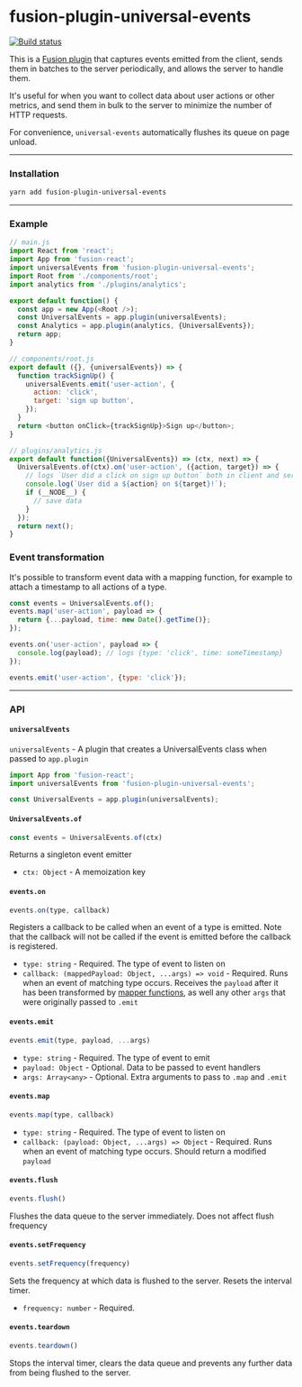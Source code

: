 # fusion-plugin-universal-events

[![Build status](https://badge.buildkite.com/de4e30ddb9d019f5a8e3a2519bc0a5cccab25247809cd10c99.svg?branch=master)](https://buildkite.com/uberopensource/fusion-plugin-universal-events)

This is a [Fusion plugin](https://github.com/fusionjs/fusion-core) that captures events emitted from the client, sends them in batches to the server periodically, and allows the server to handle them.

It's useful for when you want to collect data about user actions or other metrics, and send them in bulk to the server to minimize the number of HTTP requests.

For convenience, `universal-events` automatically flushes its queue on page unload.

---

### Installation

```sh
yarn add fusion-plugin-universal-events
```

---

### Example

```js
// main.js
import React from 'react';
import App from 'fusion-react';
import universalEvents from 'fusion-plugin-universal-events';
import Root from './components/root';
import analytics from './plugins/analytics';

export default function() {
  const app = new App(<Root />);
  const UniversalEvents = app.plugin(universalEvents);
  const Analytics = app.plugin(analytics, {UniversalEvents});
  return app;
}

// components/root.js
export default ({}, {universalEvents}) => {
  function trackSignUp() {
    universalEvents.emit('user-action', {
      action: 'click',
      target: 'sign up button',
    });
  }
  return <button onClick={trackSignUp}>Sign up</button>;
}

// plugins/analytics.js
export default function({UniversalEvents}) => (ctx, next) => {
  UniversalEvents.of(ctx).on('user-action', ({action, target}) => {
    // logs `User did a click on sign up button` both in client and server
    console.log(`User did a ${action} on ${target}!`);
    if (__NODE__) {
      // save data
    }
  });
  return next();
}
```

### Event transformation

It's possible to transform event data with a mapping function, for example to attach a timestamp to all actions of a type.

```js
const events = UniversalEvents.of();
events.map('user-action', payload => {
  return {...payload, time: new Date().getTime()};
});

events.on('user-action', payload => {
  console.log(payload); // logs {type: 'click', time: someTimestamp}
});

events.emit('user-action', {type: 'click'});
```

---

### API

#### `universalEvents`

`universalEvents` - A plugin that creates a UniversalEvents class when passed to `app.plugin`

```js
import App from 'fusion-react';
import universalEvents from 'fusion-plugin-universal-events';

const UniversalEvents = app.plugin(universalEvents);
```

#### `UniversalEvents.of`

```js
const events = UniversalEvents.of(ctx)
```
Returns a singleton event emitter

- `ctx: Object` - A memoization key

#### `events.on`

```js
events.on(type, callback)
```

Registers a callback to be called when an event of a type is emitted. Note that the callback will not be called if the event is emitted before the callback is registered.

- `type: string` - Required. The type of event to listen on
- `callback: (mappedPayload: Object, ...args) => void` - Required. Runs when an event of matching type occurs. Receives the `payload` after it has been transformed by [mapper functions](#eventsmap), as well any other `args` that were originally passed to `.emit`

#### `events.emit`

```js
events.emit(type, payload, ...args)
```

- `type: string` - Required. The type of event to emit
- `payload: Object` - Optional. Data to be passed to event handlers
- `args: Array<any>` - Optional. Extra arguments to pass to `.map` and `.emit`

#### `events.map`

```js
events.map(type, callback)
```

- `type: string` - Required. The type of event to listen on
- `callback: (payload: Object, ...args) => Object` - Required. Runs when an event of matching type occurs. Should return a modified `payload`

#### `events.flush`

```js
events.flush()
```

Flushes the data queue to the server immediately. Does not affect flush frequency

#### `events.setFrequency`

```js
events.setFrequency(frequency)
```

Sets the frequency at which data is flushed to the server. Resets the interval timer.

- `frequency: number` - Required.

#### `events.teardown`

```js
events.teardown()
```

Stops the interval timer, clears the data queue and prevents any further data from being flushed to the server.
